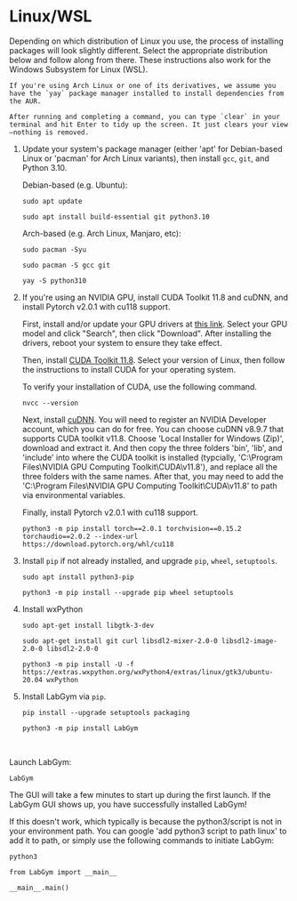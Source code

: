 # Linux/WSL

Depending on which distribution of Linux you use, the process of installing packages will look slightly different. Select the appropriate distribution below and follow along from there. These instructions also work for the Windows Subsystem for Linux (WSL).

```{note}
If you're using Arch Linux or one of its derivatives, we assume you have the `yay` package manager installed to install dependencies from the AUR.
```

```{tip}
After running and completing a command, you can type `clear` in your terminal and hit Enter to tidy up the screen. It just clears your view—nothing is removed.
```

1. Update your system's package manager (either 'apt' for Debian-based Linux or 'pacman' for Arch Linux variants), then install `gcc`, `git`, and Python 3.10.

   Debian-based (e.g. Ubuntu):
   ```console
   sudo apt update
   ```
   ```console
   sudo apt install build-essential git python3.10
   ```

   Arch-based (e.g. Arch Linux, Manjaro, etc):
   ```console
   sudo pacman -Syu
   ```
   ```console
   sudo pacman -S gcc git
   ```
   ```console
   yay -S python310
   ```

2. If you're using an NVIDIA GPU, install CUDA Toolkit 11.8 and cuDNN, and install Pytorch v2.0.1 with cu118 support.

   First, install and/or update your GPU drivers at [this link](https://www.nvidia.com/Download/index.aspx). Select your GPU model and click "Search", then click "Download". After installing the drivers, reboot your system to ensure they take effect.

   Then, install [CUDA Toolkit 11.8](https://developer.nvidia.com/cuda-11-8-0-download-archive?target_os=Linux&target_arch=x86_64). Select your version of Linux, then follow the instructions to install CUDA for your operating system.

   To verify your installation of CUDA, use the following command.

   ```console
   nvcc --version
   ```

   Next, install [cuDNN](https://developer.nvidia.com/rdp/cudnn-archive). You will need to register an NVIDIA Developer account, which you can do for free. You can choose cuDNN v8.9.7 that supports CUDA toolkit v11.8. Choose 'Local Installer for Windows (Zip)', download and extract it. And then copy the three folders 'bin', 'lib', and 'include' into where the CUDA toolkit is installed (typcially, 'C:\Program Files\NVIDIA GPU Computing Toolkit\CUDA\v11.8\'), and replace all the three folders with the same names. After that, you may need to add the 'C:\Program Files\NVIDIA GPU Computing Toolkit\CUDA\v11.8' to path via environmental variables.

   Finally, install Pytorch v2.0.1 with cu118 support.

   ```console
   python3 -m pip install torch==2.0.1 torchvision==0.15.2 torchaudio==2.0.2 --index-url https://download.pytorch.org/whl/cu118
   ```


3. Install `pip` if not already installed, and upgrade `pip`, `wheel`, `setuptools`.

   ```console
   sudo apt install python3-pip
   ```

   ```console
   python3 -m pip install --upgrade pip wheel setuptools
   ```
   
4. Install wxPython

   ```console
   sudo apt-get install libgtk-3-dev
   ```
   ```console
   sudo apt-get install git curl libsdl2-mixer-2.0-0 libsdl2-image-2.0-0 libsdl2-2.0-0
   ```
   ```console
   python3 -m pip install -U -f https://extras.wxpython.org/wxPython4/extras/linux/gtk3/ubuntu-20.04 wxPython
   ```

5. Install LabGym via `pip`.
 
   ```console
   pip install --upgrade setuptools packaging
   ```

   ```console
   python3 -m pip install LabGym
   ```
   
&nbsp;

Launch LabGym:

   ```console
   LabGym
   ```

   The GUI will take a few minutes to start up during the first launch. If the LabGym GUI shows up, you have successfully installed LabGym!

   If this doesn't work, which typically is because the python3/script is not in your environment path. You can google 'add python3 script to path linux' to add it to path, or simply use the following commands to initiate LabGym:

   ```console
   python3
   ```
   ```console
   from LabGym import __main__
   ```
   ```console
   __main__.main()
   ```
